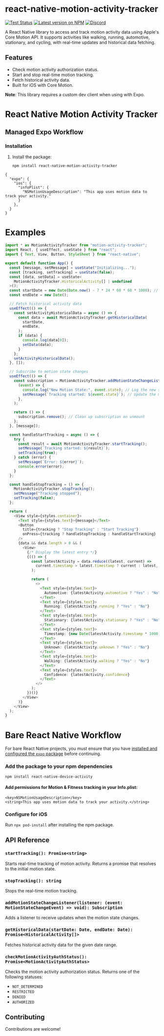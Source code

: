 # react-native-motion-activity-tracker

[![Test Status](https://github.com/YourGithubUsername/react-native-motion-activity-tracker/actions/workflows/test.yml/badge.svg)](https://github.com/YourGithubUsername/react-native-motion-activity-tracker/actions/workflows/test.yml)
[![Latest version on NPM](https://img.shields.io/npm/v/react-native-motion-activity-tracker)](https://www.npmjs.com/package/react-native-motion-activity-tracker)
[![Discord](https://dcbadge.vercel.app/api/server/5wQGsRfS?style=flat)](https://discord.gg/5wQGsRfS)


A React Native library to access and track motion activity data using Apple's Core Motion API. It supports activities like walking, running, automotive, stationary, and cycling, with real-time updates and historical data fetching.

## Features

- Check motion activity authorization status.
- Start and stop real-time motion tracking.
- Fetch historical activity data.
- Built for iOS with Core Motion.

**Note**: This library requires a custom dev client when using with Expo.

# React Native Motion Activity Tracker

## Managed Expo Workflow

### Installation

1. Install the package:

   ```bash
   npm install react-native-motion-activity-tracker

```
{
  "expo": {
    "ios": {
      "infoPlist": {
        "NSMotionUsageDescription": "This app uses motion data to track your activity."
      }
    },
  }
}
```


# Examples

```TypeScript
import * as MotionActivityTracker from "motion-activity-tracker";
import React, { useEffect, useState } from "react";
import { Text, View, Button, StyleSheet } from "react-native";

export default function App() {
  const [message, setMessage] = useState("Initializing...");
  const [tracking, setTracking] = useState(false);
  const [data, setData] = useState<
    MotionActivityTracker.HistoricalActivity[] | undefined
  >();
  const startDate = new Date(Date.now() - 7 * 24 * 60 * 60 * 1000); // One week ago
  const endDate = new Date();

  // Fetch historical activity data
  useEffect(() => {
    const setActivityHistoricalData = async () => {
      const data = await MotionActivityTracker.getHistoricalData(
        startDate,
        endDate,
      );
      if (data) {
        console.log(data[0]);
        setData(data);
      }
    };
    setActivityHistoricalData();
  }, []);

  // Subscribe to motion state changes
  useEffect(() => {
    const subscription = MotionActivityTracker.addMotionStateChangeListener(
      (event) => {
        console.log("New Motion State:", event.state); // Log the new state
        setMessage(`Tracking started: ${event.state}`); // Update the message
      },
    );

    return () => {
      subscription.remove(); // Clean up subscription on unmount
    };
  }, [message]);

  const handleStartTracking = async () => {
    try {
      const result = await MotionActivityTracker.startTracking();
      setMessage(`Tracking started: ${result}`);
      setTracking(true);
    } catch (error) {
      setMessage(`Error: ${error}`);
      console.error(error);
    }
  };

  const handleStopTracking = () => {
    MotionActivityTracker.stopTracking();
    setMessage("Tracking stopped");
    setTracking(false);
  };

  return (
    <View style={styles.container}>
      <Text style={styles.text}>{message}</Text>
      <Button
        title={tracking ? "Stop Tracking" : "Start Tracking"}
        onPress={tracking ? handleStopTracking : handleStartTracking}
      />
      {data && data.length > 0 && (
        <View>
          {/* Display the latest entry */}
          {(() => {
            const latestActivity = data.reduce((latest, current) =>
              current.timestamp > latest.timestamp ? current : latest,
            );

            return (
              <>
                <Text style={styles.text}>
                  Automotive: {latestActivity.automotive ? "Yes" : "No"}
                </Text>
                <Text style={styles.text}>
                  Running: {latestActivity.running ? "Yes" : "No"}
                </Text>
                <Text style={styles.text}>
                  Stationary: {latestActivity.stationary ? "Yes" : "No"}
                </Text>
                <Text style={styles.text}>
                  Timestamp: {new Date(latestActivity.timestamp * 1000).toLocaleString()}
                </Text>
                <Text style={styles.text}>
                  Unknown: {latestActivity.unknown ? "Yes" : "No"}
                </Text>
                <Text style={styles.text}>
                  Walking: {latestActivity.walking ? "Yes" : "No"}
                </Text>
                <Text style={styles.text}>
                  Confidence: {latestActivity.confidence}
                </Text>
              </>
            );
          })()}
        </View>
      )}
    </View>
  );
}


```


# Bare React Native Workflow
For bare React Native projects, you must ensure that you have [installed and configured the `expo` package](https://docs.expo.dev/bare/installing-expo-modules/) before continuing.

### Add the package to your npm dependencies

```
npm install react-native-device-activity
```
#### Add permissions for Motion & Fitness tracking in your Info.plist:

```
<key>NSMotionUsageDescription</key>
<string>This app uses motion data to track your activity.</string>
```

### Configure for iOS

Run `npx pod-install` after installing the npm package.




## API Reference

### `startTracking(): Promise<string>`
Starts real-time tracking of motion activity. Returns a promise that resolves to the initial motion state.

### `stopTracking(): string`
Stops the real-time motion tracking.

### `addMotionStateChangeListener(listener: (event: MotionStateChangeEvent) => void): Subscription`
Adds a listener to receive updates when the motion state changes.

### `getHistoricalData(startDate: Date, endDate: Date): Promise<HistoricalActivity[]>`
Fetches historical activity data for the given date range.

### `checkMotionActivityAuthStatus(): Promise<MotionActivityAuthStatus>`
Checks the motion activity authorization status. Returns one of the following statuses:

- `NOT_DETERMINED`
- `RESTRICTED`
- `DENIED`
- `AUTHORIZED`

## Contributing

Contributions are welcome!


